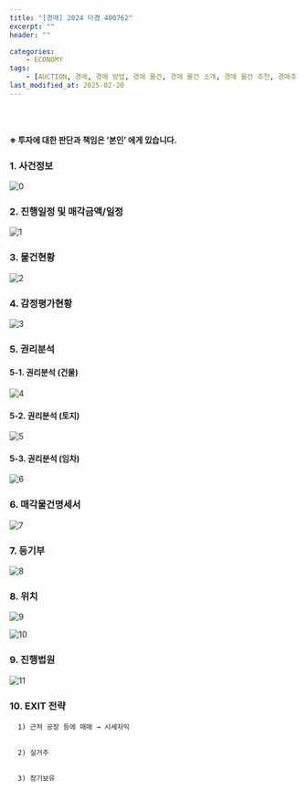 ```yaml
---
title: "[경매] 2024 타경 400762"
excerpt: ""
header: ""

categories:
    - ECONOMY
tags:
    - [AUCTION, 경매, 경매 방법, 경매 물건, 경매 물건 소개, 경매 물건 추천, 경매추천, 경매 추천, 경매 입찰, 경매입찰방법, 경매 입찰 준비, 농지취득자격증명원, 농지취득자격증명 경매, 농지취득자격증명 조건, 대출, 경매대출, 경락잔금대출, 경매 대출 서류, 경락대출 서류, ]
last_modified_at: 2025-02-20
---
```

<br><br>

**※ 투자에 대한 판단과 책임은 ‘본인’ 에게 있습니다.**



### 1. 사건정보


![0](/upload/2025-02-20-2024_타경_400762.md/0.png)



### 2. 진행일정 및 매각금액/일정


![1](/upload/2025-02-20-2024_타경_400762.md/1.png)



### 3. 물건현황


![2](/upload/2025-02-20-2024_타경_400762.md/2.png)



### 4. 감정평가현황


![3](/upload/2025-02-20-2024_타경_400762.md/3.png)



### 5. 권리분석



#### 5-1. 권리분석 (건물)


![4](/upload/2025-02-20-2024_타경_400762.md/4.png)



#### 5-2. 권리분석 (토지)


![5](/upload/2025-02-20-2024_타경_400762.md/5.png)



#### 5-3. 권리분석 (임차)


![6](/upload/2025-02-20-2024_타경_400762.md/6.png)



### 6. 매각물건명세서


![7](/upload/2025-02-20-2024_타경_400762.md/7.png)



### 7. 등기부


![8](/upload/2025-02-20-2024_타경_400762.md/8.png)



### 8. 위치


![9](/upload/2025-02-20-2024_타경_400762.md/9.png)


![10](/upload/2025-02-20-2024_타경_400762.md/10.png)



### 9. 진행법원


![11](/upload/2025-02-20-2024_타경_400762.md/11.png)



### 10. EXIT 전략


      1) 근처 공장 등에 매매 → 시세차익


      2) 실거주


      3) 장기보유

